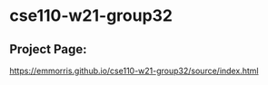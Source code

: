 # cse110-w21-group32

## Project Page:

https://emmorris.github.io/cse110-w21-group32/source/index.html
